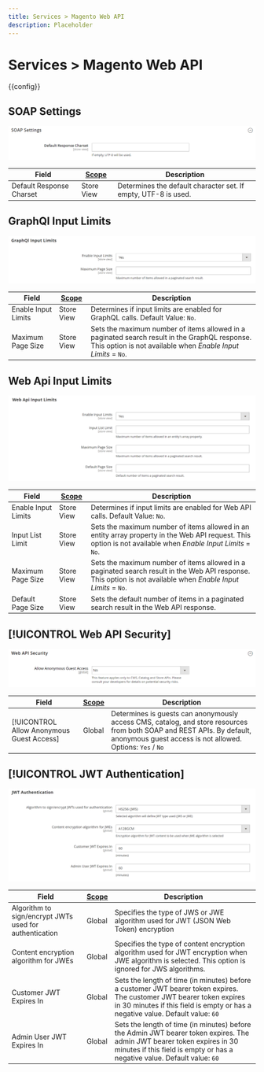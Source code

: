 ```yaml
---
title: Services > Magento Web API
description: Placeholder
---
```

# Services > Magento Web API

{{config}}

<!-- [X-ref](../systems/integrations.md) -->

## SOAP Settings

![SOAP Settings](./assets/web-api-soap-settings.png)<!-- zoom -->

|Field|[Scope](../../getting-started/websites-stores-views.md#scope-settings)|Description|
|--- |--- |--- |
|Default Response Charset|Store View|Determines the default character set. If empty, UTF-8 is used.|

## GraphQl Input Limits

![GraphQl Input Limits](./assets/web-api-graphql-input-limits.png)<!-- zoom -->

|Field|[Scope](../../getting-started/websites-stores-views.md#scope-settings)|Description|
|--- |--- |--- |
|Enable Input Limits|Store View|Determines if input limits are enabled for GraphQL calls. Default Value: `No`.|
|Maximum Page Size|Store View|Sets the maximum number of items allowed in a paginated search result in the GraphQL response. This option is not available when _Enable Input Limits_ = `No`.|

## Web Api Input Limits

![Web Api Input Limits](./assets/web-api-input-limits.png)<!-- zoom -->

|Field|[Scope](../../getting-started/websites-stores-views.md#scope-settings)|Description|
|--- |--- |--- |
|Enable Input Limits|Store View|Determines if input limits are enabled for Web API calls. Default Value: `No`.|
|Input List Limit|Store View|Sets the maximum number of items allowed in an entity array property in the Web API request. This option is not available when _Enable Input Limits_ = `No`.|
|Maximum Page Size|Store View|Sets the maximum number of items allowed in a paginated search result in the Web API response. This option is not available when _Enable Input Limits_ = `No`.|
|Default Page Size|Store View|Sets the default number of items in a paginated search result in the Web API response.|

## [!UICONTROL Web API Security]

![Web API Security](./assets/web-api-security.png)<!-- zoom -->

|Field|[Scope](../../getting-started/websites-stores-views.md#scope-settings)|Description|
|--- |--- |--- |
|[!UICONTROL Allow Anonymous Guest Access]|Global|Determines is guests can anonymously access CMS, catalog, and store resources from both SOAP and REST APIs. By default, anonymous guest access is not allowed. Options: `Yes` / `No`|

## [!UICONTROL JWT Authentication]

![JWT Authentication](./assets/web-api-jwt-authentication.png)<!-- zoom -->

|Field|[Scope](../../getting-started/websites-stores-views.md#scope-settings)|Description|
|--- |--- |--- |
|Algorithm to sign/encrypt JWTs used for authentication|Global|Specifies the type of JWS or JWE algorithm used for JWT (JSON Web Token) encryption|
|Content encryption algorithm for JWEs|Global|Specifies the type of content encryption algorithm used for JWT encryption when JWE algorithm is selected. This option is ignored for JWS algorithms.|
|Customer JWT Expires In|Global|Sets the length of time (in minutes) before a customer JWT bearer token expires. The customer JWT bearer token expires in 30 minutes if this field is empty or has a negative value. Default value: `60`|
|Admin User JWT Expires In|Global|Sets the length of time (in minutes) before the Admin JWT bearer token expires. The admin JWT bearer token expires in 30 minutes if this field is empty or has a negative value. Default value: `60`|